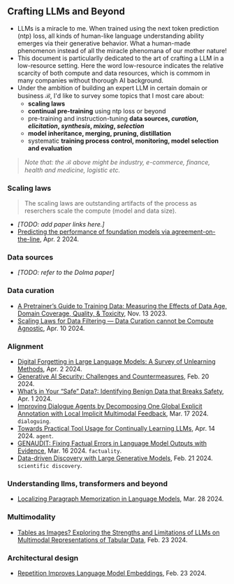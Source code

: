 
## Crafting LLMs and Beyond

- LLMs is a miracle to me. When trained using the next token prediction (ntp) loss, all kinds of human-like language understanding ability emerges via their generative behavior. What a human-made phenomenon instead of all the miracle phenomana of our mother nature!
- This document is particularlly dedicated to the art of crafting a LLM in a low-resource setting. Here the word low-resource indicates the relative scarcity of both compute and data resources, which is commom in many companies without thorough AI background.
- Under the ambition of building an expert LLM in certain domain or business $\mathcal{B}$, I'd like to survey some topics that I most care about:
  - **scaling laws**
  - **continual pre-training** using ntp loss or beyond
  - pre-training and instruction-tuning **data sources, _curation_, _elicitation_, _synthesis_, _mixing_, _selection_**
  - **model inheritance, merging, pruning, distillation**
  - systematic **training process control, monitoring, model selection and evaluation**

> _Note that: the $\mathcal{B}$ above might be industry, e-commerce, finance, health and medicine, logistic etc._

### Scaling laws

> The scaling laws are outstanding artifacts of the process as reserchers scale the compute (model and data size).

- _[TODO: add paper links here.]_
- [Predicting the performance of foundation models via agreement-on-the-line](https://arxiv.org/pdf/2404.01542.pdf), Apr. 2 2024.

### Data sources

- _[TODO: refer to the Dolma paper]_

### Data curation

- [A Pretrainer’s Guide to Training Data: Measuring the Effects of Data Age, Domain Coverage, Quality, & Toxicity](https://arxiv.org/pdf/2305.13169.pdf), Nov. 13 2023.
- [Scaling Laws for Data Filtering — Data Curation cannot be Compute Agnostic](https://arxiv.org/pdf/2404.07177.pdf), Apr. 10 2024.

### Alignment

- [Digital Forgetting in Large Language Models: A Survey of Unlearning Methods](https://arxiv.org/pdf/2404.02062.pdf), Apr. 2 2024.
- [Generative AI Security: Challenges and Countermeasures](https://arxiv.org/pdf/2402.12617.pdf), Feb. 20 2024.
- [What’s in Your “Safe” Data?: Identifying Benign Data that Breaks Safety](https://arxiv.org/pdf/2404.01099.pdf), Apr. 1 2024.
- [Improving Dialogue Agents by Decomposing One Global Explicit Annotation with Local Implicit Multimodal Feedback](https://arxiv.org/pdf/2403.11330.pdf), Mar. 17 2024. `dialoguing`.
- [Towards Practical Tool Usage for Continually Learning LLMs](https://arxiv.org/pdf/2404.09339.pdf), Apr. 14 2024. `agent`.
- [GENAUDIT: Fixing Factual Errors in Language Model Outputs with Evidence](https://arxiv.org/pdf/2402.12566.pdf), Mar. 16 2024. `factuality`.
- [Data-driven Discovery with Large Generative Models](https://arxiv.org/pdf/2402.13610.pdf), Feb. 21 2024. `scientific discovery`.

### Understanding llms, transformers and beyond

- [Localizing Paragraph Memorization in Language Models](https://arxiv.org/pdf/2403.19851.pdf), Mar. 28 2024.

### Multimodality

- [Tables as Images? Exploring the Strengths and Limitations of LLMs on Multimodal Representations of Tabular Data](https://arxiv.org/pdf/2402.12424.pdf), Feb. 23 2024.

### Architectural design

- [Repetition Improves Language Model Embeddings](https://arxiv.org/pdf/2402.15449.pdf), Feb. 23 2024.



